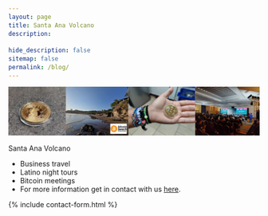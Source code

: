 ```yaml
---
layout: page
title: Santa Ana Volcano
description:

hide_description: false
sitemap: false
permalink: /blog/
---
```

![Volcano](/assets/img/bitcoin/post-bitcoin.png)

Santa Ana Volcano

<ul><li>Business travel</li><li>Latino night tours</li><li>Bitcoin meetings</li><li>For more information get in contact with us <a href="https://sandy.sv/contact/">here</a>.</li></ul>


{% include contact-form.html %}
